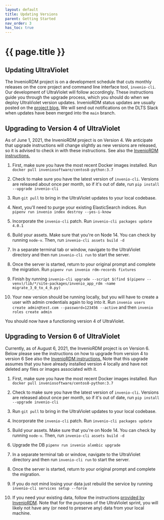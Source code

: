 ```yaml
---
layout: default
title: Updating Versions
parent: Getting Started
nav_order: 3
has_toc: true
---
```

# {{ page.title }}


## Updating UltraViolet

The InvenioRDM project is on a development schedule that cuts monthly releases on the core project and command line interface tool, `invenio-cli`. Our development of UltraViolet will follow accordingly. These instructions guide you through the upgrade process, which you should do when we deploy UltraViolet version updates. InvenioRDM status updates are usually posted on the [project blog.](https://inveniosoftware.org/blog/) We will send out notifications on the DLTS Slack when updates have been merged into the `main` branch.

## Upgrading to Version 4 of UltraViolet

As of June 1, 2021, the InvenioRDM project is on Version 4. We anticipate that upgrade instructions will change slightly as new versions are released, so it is advised to check in with these instructions. See also the [InvenioRDM instructions.](https://inveniordm.docs.cern.ch/releases/upgrading/upgrade-v4.0/)

1. First, make sure you have the most recent Docker images installed. Run `docker pull inveniosoftware/centos8-python:3.7`

2. Check to make sure you have the latest version of `invenio-cli`. Versions are released about once per month, so if it's out of date, run `pip install --upgrade invenio-cli`

3. Run `git pull` to bring in the UltraViolet updates to your local codebase.

4. Next, you'll need to purge your existing ElasticSearch indices. Run `pipenv run invenio index destroy --yes-i-know`

5. Incorporate the `invenio-cli` patch. Run `invenio-cli packages update 4.0.1`

6. Build your assets. Make sure that you're on Node 14. You can check by running `node-v`. Then, run `invenio-cli assets build -d`

7. In a separate terminal tab or window, navigate to the UltraViolet directory and then run `invenio-cli run` to start the server.

8. Once the server is started, return to your original prompt and complete the migration. Run `pipenv run invenio rdm-records fixtures`

9. Finish by running `invenio-cli upgrade --script $(find $(pipenv --venv)/lib/*/site-packages/invenio_app_rdm -name migrate_3_0_to_4_0.py)`

10. Your new version should be running locally, but you will have to create a user with admin credentials again to log into it. Run `invenio users create admin@test.com --password=123456 --active` and then `invenio roles create admin`

You should now have a functioning version 4 of UltraViolet.

## Upgrading to Version 6 of UltraViolet

Currently, as of August 6, 2021, the InvenioRDM project is on Version 6. Below please see the instructions on how to upgrade from version 4 to version 6
See also the [InvenioRDM instructions.](https://inveniordm.docs.cern.ch/releases/upgrading/upgrade-v6.0/) Note that this upgrade assumes that you have already installed version 4 locally and have not deleted any files or images associated with it.

1. First, make sure you have the most recent Docker images installed. Run `docker pull inveniosoftware/centos8-python:3.7`

2. Check to make sure you have the latest version of `invenio-cli`. Versions are released about once per month, so if it's out of date, run `pip install --upgrade invenio-cli`

3. Run `git pull` to bring in the UltraViolet updates to your local codebase.

4. Incorporate the `invenio-cli` patch. Run `invenio-cli packages update`

5. Build your assets. Make sure that you're on Node 14. You can check by running `node-v`. Then, run `invenio-cli assets build -d`

6. Upgrade the DB `pipenv run invenio alembic upgrade`

7. In a separate terminal tab or window, navigate to the UltraViolet directory and then run `invenio-cli run` to start the server.

8. Once the server is started, return to your original prompt and complete the migration.

9. If you do not mind losing your data just rebuild the service by running `invenio-cli services setup --force`

10. If you need your existing data, follow the instructions [provided by InvenioRDM](https://inveniordm.docs.cern.ch/releases/upgrading/upgrade-v6.0/). Note that for the purposes of the UltraViolet sprint, you will likely not have any (or need to preserve any) data from your local machine.
